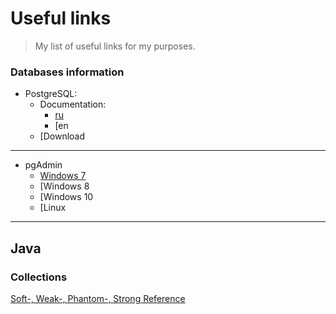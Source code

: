 # Useful links
>My list of useful links for my purposes.


### Databases information
- PostgreSQL:
   - Documentation:
      - [ru](https://postgrespro.ru/docs/postgresql)
      - [en
   - [Download
***

* pgAdmin
   * [Windows 7](https://www.postgresql.org/ftp/pgadmin/pgadmin4/v4.30/windows/)
   * [Windows 8
   * [Windows 10
   * [Linux
   
***

## Java

### Collections
[Soft-, Weak-, Phantom-, Strong Reference](https://habr.com/ru/post/169883/)
